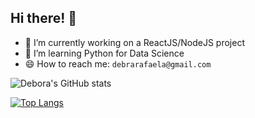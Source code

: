 ## Hi there! 👋

- 🔭 I’m currently working on a ReactJS/NodeJS project
- 🌱 I’m learning Python for Data Science
- 😄 How to reach me: `debrarafaela@gmail.com`

![Debora's GitHub stats](https://github-readme-stats.vercel.app/api?username=debora28&show_icons=true&theme=radical)


[![Top Langs](https://github-readme-stats.vercel.app/api/top-langs/?username=debora28)](https://github.com/debora28/github-readme-stats)
